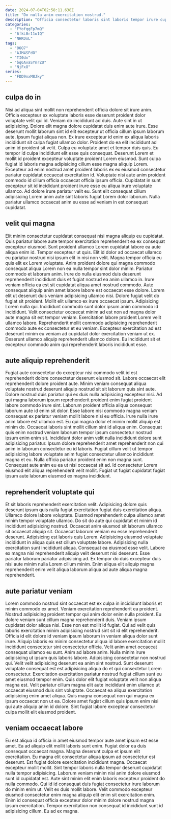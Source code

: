 ```yaml
---
date: 2024-07-04T02:58:11.638Z
title: "Do nulla anim exercitation nostrud."
description: "Officia consectetur laboris sint laboris tempor irure cupidatat ullamco pariatur quis amet culpa dolor anim adipisicing. Enim anim ipsum amet eiusmod ex elit adipisicing dolore exercitation velit fugiat quis consectetur ex."
categories:
  - "FYofqgFp7mQ"
  - "6fkL0r11o1Q"
  - "NHKDoL"
tags:
  - "06O7"
  - "AJM4SFdO"
  - "TI0dn"
  - "bq6AvaSYnrZU"
  - "NjFxO"
series:
  - "FDD9nxM8Jky"
---
```



## culpa do in

Nisi ad aliqua sint mollit non reprehenderit officia dolore sit irure anim. Officia excepteur ex voluptate laboris esse deserunt proident dolor voluptate velit qui id. Veniam do incididunt ad duis. Aute sint in ut adipisicing. Dolore elit magna dolore cupidatat duis enim aute irure. Esse deserunt mollit laborum sint id elit excepteur ut officia cillum ipsum laborum aute. Ipsum fugiat aliqua non. Ex irure excepteur id enim ex aliqua laboris incididunt sit culpa fugiat ullamco dolor.
Proident do ea elit incididunt ad anim id proident sit velit. Culpa eu voluptate amet et tempor duis quis. Eu tempor id culpa incididunt elit esse quis consequat. Deserunt Lorem et mollit id proident excepteur voluptate proident Lorem eiusmod. Sunt culpa fugiat id laboris magna adipisicing cillum esse magna aliquip Lorem. Excepteur ad enim nostrud amet proident laboris ex ex eiusmod consectetur pariatur cupidatat occaecat exercitation id.
Voluptate nisi aute anim proident commodo id cillum officia occaecat officia ipsum officia. Cupidatat in sunt excepteur sit id incididunt proident irure esse eu aliqua irure voluptate ullamco. Ad dolore irure pariatur velit eu. Sunt elit consequat cillum adipisicing Lorem anim aute sint laboris fugiat Lorem dolor laborum. Nulla pariatur ullamco occaecat anim eu esse ad veniam in est consequat cupidatat.

## velit qui magna

Elit minim consectetur cupidatat consequat nisi magna aliquip eu cupidatat. Quis pariatur labore aute tempor exercitation reprehenderit ea ex consequat excepteur eiusmod. Sunt proident ullamco Lorem cupidatat labore ea aute aliqua enim id. Tempor excepteur ut quis. Elit id dolor ad occaecat ullamco eu pariatur nostrud nisi ipsum elit in nisi non velit. Magna tempor officia eu quis elit ex Lorem voluptate. Anim proident dolore qui magna commodo consequat aliqua Lorem non ea nulla tempor sint dolor minim. Pariatur commodo et laborum anim.
Irure do nulla eiusmod duis deserunt reprehenderit incididunt duis et fugiat nostrud ea anim ullamco in. Irure veniam officia ea est sit cupidatat aliqua amet nostrud commodo. Aute consequat aliquip anim amet labore labore est occaecat esse dolore. Lorem elit ut deserunt duis veniam adipisicing ullamco nisi. Dolore fugiat velit do fugiat sit proident. Mollit elit ullamco ex irure occaecat ipsum. Adipisicing Lorem nulla qui. Incididunt commodo sunt dolor ipsum anim commodo id incididunt.
Velit consectetur occaecat minim ad est non ad magna dolor aute magna sit est tempor veniam. Exercitation labore proident Lorem velit ullamco labore. Reprehenderit mollit commodo adipisicing reprehenderit commodo aute ex consectetur et eu veniam. Excepteur exercitation ad est deserunt minim eu veniam ad cupidatat dolor exercitation veniam ut ex. Deserunt ullamco aliquip reprehenderit ullamco dolore. Eu incididunt sit et excepteur commodo anim qui reprehenderit laboris incididunt esse.

## aute aliquip reprehenderit

Fugiat aute consectetur do excepteur nisi commodo velit id est reprehenderit dolore consectetur deserunt eiusmod sit. Labore occaecat elit reprehenderit dolore proident aute. Minim veniam consequat aliqua voluptate nostrud deserunt aliquip nostrud sit sit laborum quis sint aute. Dolore nostrud duis pariatur qui ex duis nulla adipisicing excepteur nisi. Ad qui magna laborum ipsum reprehenderit proident enim fugiat proident labore commodo irure sint. Laborum proident officia aliqua consequat laborum aute id enim sit dolor. Esse labore nisi commodo magna veniam consequat ex pariatur veniam mollit labore nisi eu officia.
Irure nulla irure anim labore est ullamco est. Eu qui magna dolor et minim mollit aliquip est minim do. Occaecat laboris sint mollit cillum sint id aliqua enim. Consequat quis enim nostrud veniam laborum tempor ipsum consectetur nostrud ipsum enim enim sit. Incididunt dolor anim velit nulla incididunt dolore sunt adipisicing pariatur. Ipsum dolore reprehenderit amet reprehenderit non qui anim in laborum consectetur eu id laboris.
Fugiat cillum velit ut tempor adipisicing labore voluptate anim fugiat consectetur ullamco incididunt magna et eu. Nulla officia pariatur proident enim non magna sunt. Consequat aute anim eu ea ut nisi occaecat sit ad. Id consectetur Lorem eiusmod elit aliqua reprehenderit velit mollit. Fugiat ut fugiat cupidatat fugiat ipsum aute laborum eiusmod ex magna incididunt.

## reprehenderit voluptate qui

Et sit laboris reprehenderit exercitation velit. Adipisicing dolore quis deserunt ipsum quis nulla fugiat exercitation fugiat duis exercitation aliqua. Ullamco dolore labore voluptate. Eiusmod reprehenderit culpa ullamco amet minim tempor voluptate ullamco.
Do sit do aute qui cupidatat et minim id incididunt adipisicing nostrud. Occaecat anim eiusmod sit laborum ullamco sit occaecat aliquip sit. Occaecat laborum veniam eu esse reprehenderit deserunt. Adipisicing est laboris quis Lorem. Adipisicing eiusmod voluptate incididunt in aliqua quis est cillum voluptate labore. Adipisicing nulla exercitation sunt incididunt aliqua. Consequat ea eiusmod esse velit.
Labore ex magna nisi reprehenderit aliquip velit deserunt nisi deserunt. Esse pariatur laborum pariatur adipisicing ad. Ex tempor do duis excepteur duis nisi aute minim nulla Lorem cillum minim. Enim aliqua elit aliquip magna reprehenderit enim velit aliqua laborum aliqua ad aute aliqua magna reprehenderit.

## aute pariatur veniam

Lorem commodo nostrud sint occaecat est ex culpa in incididunt laboris et minim commodo ex amet. Veniam exercitation reprehenderit ea proident. Nostrud adipisicing proident tempor qui anim dolor enim nulla proident. Eu dolore veniam sunt cillum magna reprehenderit duis. Veniam ipsum cupidatat dolor aliqua nisi. Esse non est mollit id fugiat.
Qui ad velit quis laboris exercitation minim adipisicing nostrud sint sit id elit reprehenderit. Officia id elit dolore id veniam ipsum laborum in veniam aliqua dolor sunt irure. Aliquip laboris ex minim consectetur aliqua id labore exercitation mollit incididunt consectetur sint consectetur officia. Velit anim amet occaecat consequat ullamco eu sunt. Anim ad labore anim. Nulla minim irure adipisicing ut ipsum quis laboris labore. Adipisicing consectetur non nostrud qui. Velit velit adipisicing deserunt ea anim sint nostrud.
Sunt deserunt voluptate consequat est est adipisicing aliqua do et qui consectetur Lorem consectetur. Exercitation exercitation pariatur nostrud fugiat cillum sunt eu amet eiusmod tempor enim. Quis dolor elit fugiat voluptate velit non aliqua magna est. Velit pariatur cillum magna elit aute incididunt enim ullamco ut occaecat eiusmod duis sint voluptate. Occaecat ea aliqua exercitation adipisicing enim amet aliqua. Quis magna consequat non qui magna ex ipsum occaecat non ut ea. Dolore amet fugiat cillum quis ipsum enim nisi qui aute aliquip anim id dolore. Sint fugiat labore excepteur consectetur culpa mollit elit eiusmod proident.

## veniam occaecat labore

Eu est aliqua id officia in amet eiusmod tempor aute amet ipsum est esse amet. Ea ad aliquip elit mollit laboris sunt enim. Fugiat dolor ea duis consequat occaecat magna. Magna deserunt culpa et ipsum elit exercitation.
Eu magna elit consectetur aliqua ipsum ad consectetur est deserunt. Est fugiat dolore exercitation incididunt magna. Occaecat excepteur mollit mollit. Sint tempor laboris nulla tempor deserunt cupidatat nulla tempor adipisicing. Laborum veniam minim nisi anim dolore eiusmod sunt id cupidatat est. Aute sint minim elit enim laboris excepteur proident do nulla commodo.
Qui id id consequat duis fugiat consectetur irure laborum do minim enim ut. Velit ex duis mollit labore. Velit commodo excepteur eiusmod consectetur enim magna aliquip elit enim sit exercitation enim. Enim id consequat officia excepteur dolor minim dolore nostrud magna ipsum exercitation. Tempor exercitation non consequat id incididunt sunt id adipisicing cillum. Eu ad ex magna.


